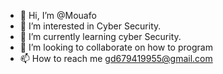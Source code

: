 - 👋 Hi, I’m @Mouafo
- 👀 I’m interested in Cyber Security. 
- 🌱 I’m currently learning cyber Security. 
- 💞️ I’m looking to collaborate on how to program
- 📫 How to reach me gd679419955@gmail.com

<!---
Leon-8/Leon-8 is a ✨ special ✨ repository because its `README.md` (this file) appears on your GitHub profile.
You can click the Preview link to take a look at your changes.
--->
